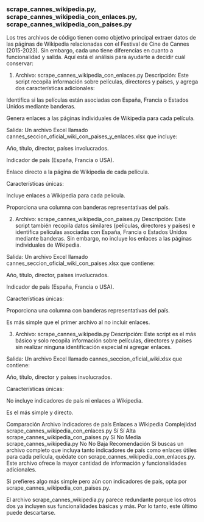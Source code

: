  ### scrape_cannes_wikipedia.py, scrape_cannes_wikipedia_con_enlaces.py, scrape_cannes_wikipedia_con_paises.py ###


Los tres archivos de código tienen como objetivo principal extraer datos de las páginas de Wikipedia relacionadas con el Festival de Cine de Cannes (2015-2023). Sin embargo, cada uno tiene diferencias en cuanto a funcionalidad y salida. Aquí está el análisis para ayudarte a decidir cuál conservar:

1. Archivo: scrape_cannes_wikipedia_con_enlaces.py
Descripción:
Este script recopila información sobre películas, directores y países, y agrega dos características adicionales:

Identifica si las películas están asociadas con España, Francia o Estados Unidos mediante banderas.

Genera enlaces a las páginas individuales de Wikipedia para cada película.

Salida:
Un archivo Excel llamado cannes_seccion_oficial_wiki_con_paises_y_enlaces.xlsx que incluye:

Año, título, director, países involucrados.

Indicador de país (España, Francia o USA).

Enlace directo a la página de Wikipedia de cada película.

Características únicas:

Incluye enlaces a Wikipedia para cada película.

Proporciona una columna con banderas representativas del país.

2. Archivo: scrape_cannes_wikipedia_con_paises.py
Descripción:
Este script también recopila datos similares (películas, directores y países) e identifica películas asociadas con España, Francia o Estados Unidos mediante banderas. Sin embargo, no incluye los enlaces a las páginas individuales de Wikipedia.

Salida:
Un archivo Excel llamado cannes_seccion_oficial_wiki_con_paises.xlsx que contiene:

Año, título, director, países involucrados.

Indicador de país (España, Francia o USA).

Características únicas:

Proporciona una columna con banderas representativas del país.

Es más simple que el primer archivo al no incluir enlaces.

3. Archivo: scrape_cannes_wikipedia.py
Descripción:
Este script es el más básico y solo recopila información sobre películas, directores y países sin realizar ninguna identificación especial ni agregar enlaces.

Salida:
Un archivo Excel llamado cannes_seccion_oficial_wiki.xlsx que contiene:

Año, título, director y países involucrados.

Características únicas:

No incluye indicadores de país ni enlaces a Wikipedia.

Es el más simple y directo.

Comparación
Archivo	Indicadores de país	Enlaces a Wikipedia	Complejidad
scrape_cannes_wikipedia_con_enlaces.py	Sí	Sí	Alta
scrape_cannes_wikipedia_con_paises.py	Sí	No	Media
scrape_cannes_wikipedia.py	No	No	Baja
Recomendación
Si buscas un archivo completo que incluya tanto indicadores de país como enlaces útiles para cada película, quédate con scrape_cannes_wikipedia_con_enlaces.py. Este archivo ofrece la mayor cantidad de información y funcionalidades adicionales.

Si prefieres algo más simple pero aún con indicadores de país, opta por scrape_cannes_wikipedia_con_paises.py.

El archivo scrape_cannes_wikipedia.py parece redundante porque los otros dos ya incluyen sus funcionalidades básicas y más. Por lo tanto, este último puede descartarse.
